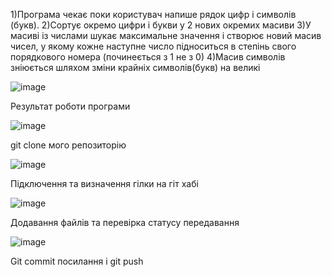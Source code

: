 1)Програма чекає поки користувач напише рядок цифр і символів (букв).
2)Сортує окремо цифри і букви у 2 нових окремих масиви
3)У масиві із числами шукає максимальне значення і створює новий масив чисел, у якому кожне наступне число підноситься в степінь свого порядкового номера (починеється з 1 не з 0)
4)Масив символів зніюється шляхом зміни крайніх символів(букв) на великі

![image](https://user-images.githubusercontent.com/86930406/124974640-b76a0800-e035-11eb-9448-5d8cf467373b.png)

Результат роботи програми


![image](https://user-images.githubusercontent.com/86930406/124974837-f1d3a500-e035-11eb-9e3b-4b5266e15abe.png)

git clone мого репозиторію

![image](https://user-images.githubusercontent.com/86930406/124974903-0a43bf80-e036-11eb-9e2d-c80d0352f457.png)

Підключення та визначення гілки на гіт хабі

![image](https://user-images.githubusercontent.com/86930406/124975019-34957d00-e036-11eb-97d4-c1b1cbd727a6.png)

Додавання файлів та перевірка статусу передавання


![image](https://user-images.githubusercontent.com/86930406/124975055-3f501200-e036-11eb-8942-3213cf5e77d6.png)

Git commit посилання і git push


